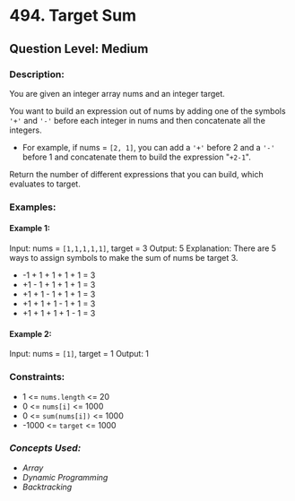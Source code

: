# 494. Target Sum
## Question Level: Medium
### Description:
You are given an integer array nums and an integer target.

You want to build an expression out of nums by adding one of the symbols `'+'` and `'-'` before each integer in nums and then concatenate all the integers.
- For example, if nums = `[2, 1]`, you can add a `'+'` before 2 and a `'-'` before 1 and concatenate them to build the expression "`+2-1`".

Return the number of different expressions that you can build, which evaluates to target.

### Examples:
#### Example 1:

Input: nums = `[1,1,1,1,1]`, target = 3
Output: 5
Explanation: There are 5 ways to assign symbols to make the sum of nums be target 3.
- -1 + 1 + 1 + 1 + 1 = 3
- +1 - 1 + 1 + 1 + 1 = 3
- +1 + 1 - 1 + 1 + 1 = 3
- +1 + 1 + 1 - 1 + 1 = 3
- +1 + 1 + 1 + 1 - 1 = 3
#### Example 2:

Input: nums = `[1]`, target = 1
Output: 1

### Constraints:

- 1 <= `nums.length` <= 20
- 0 <= `nums[i]` <= 1000
- 0 <= `sum(nums[i])` <= 1000
- -1000 <= `target` <= 1000

### <i>Concepts Used:
- Array
- Dynamic Programming
- Backtracking </i>